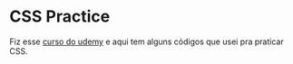 # CSS Practice

Fiz esse [curso do udemy](https://www.udemy.com/course/curso-web/) e aqui tem alguns códigos que usei pra praticar CSS. 
